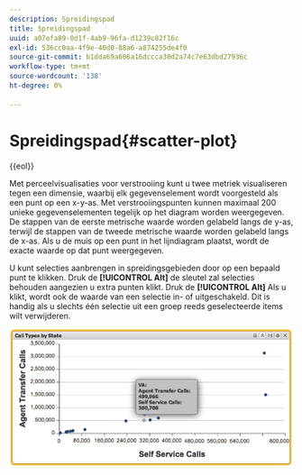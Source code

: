 ```yaml
---
description: Spreidingspad
title: Spreidingspad
uuid: a07efa89-0d1f-4ab9-96fa-d1239c82f16c
exl-id: 536cc0aa-4f9e-40d0-88a6-a874255de4f0
source-git-commit: b1dda69a606a16dccca30d2a74c7e63dbd27936c
workflow-type: tm+mt
source-wordcount: '138'
ht-degree: 0%

---
```


# Spreidingspad{#scatter-plot}

{{eol}}

Met perceelvisualisaties voor verstrooiing kunt u twee metriek visualiseren tegen een dimensie, waarbij elk gegevenselement wordt voorgesteld als een punt op een x-y-as. Met verstrooiingspunten kunnen maximaal 200 unieke gegevenselementen tegelijk op het diagram worden weergegeven. De stappen van de eerste metrische waarde worden gelabeld langs de y-as, terwijl de stappen van de tweede metrische waarde worden gelabeld langs de x-as. Als u de muis op een punt in het lijndiagram plaatst, wordt de exacte waarde op dat punt weergegeven.

U kunt selecties aanbrengen in spreidingsgebieden door op een bepaald punt te klikken. Druk de **[!UICONTROL Alt]** de sleutel zal selecties behouden aangezien u extra punten klikt. Druk de **[!UICONTROL Alt]** Als u klikt, wordt ook de waarde van een selectie in- of uitgeschakeld. Dit is handig als u slechts één selectie uit een groep reeds geselecteerde items wilt verwijderen.

![](assets/scatter_plot.png)
